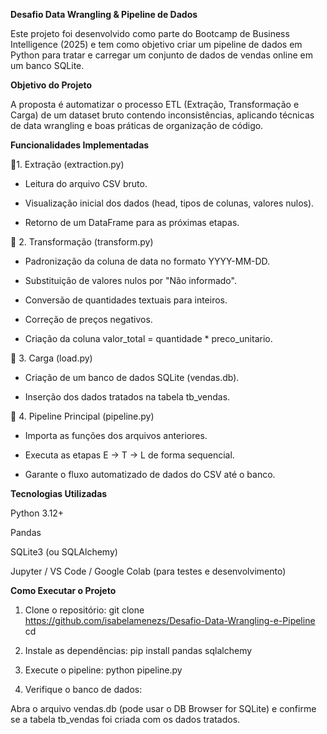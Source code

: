 **Desafio Data Wrangling & Pipeline de Dados**

Este projeto foi desenvolvido como parte do Bootcamp de Business Intelligence (2025) e tem como objetivo criar um pipeline de dados em Python para tratar e carregar um conjunto de dados de vendas online em um banco SQLite.

**Objetivo do Projeto**

A proposta é automatizar o processo ETL (Extração, Transformação e Carga) de um dataset bruto contendo inconsistências, aplicando técnicas de data wrangling e boas práticas de organização de código.

**Funcionalidades Implementadas**

🔹1. Extração (extraction.py)

- Leitura do arquivo CSV bruto.

- Visualização inicial dos dados (head, tipos de colunas, valores nulos).

- Retorno de um DataFrame para as próximas etapas.

🔹 2. Transformação (transform.py)

- Padronização da coluna de data no formato YYYY-MM-DD.

- Substituição de valores nulos por "Não informado".

- Conversão de quantidades textuais para inteiros.

- Correção de preços negativos.

- Criação da coluna valor_total = quantidade * preco_unitario.

🔹 3. Carga (load.py)

- Criação de um banco de dados SQLite (vendas.db).

- Inserção dos dados tratados na tabela tb_vendas.

🔹 4. Pipeline Principal (pipeline.py)

- Importa as funções dos arquivos anteriores.

- Executa as etapas E → T → L de forma sequencial.

- Garante o fluxo automatizado de dados do CSV até o banco.

**Tecnologias Utilizadas**

Python 3.12+

Pandas

SQLite3 (ou SQLAlchemy)

Jupyter / VS Code / Google Colab (para testes e desenvolvimento)

**Como Executar o Projeto**
1. Clone o repositório:
git clone https://github.com/isabelamenezs/Desafio-Data-Wrangling-e-Pipeline
cd <Desafio-Data-Wrangling-e-Pipeline>

2. Instale as dependências:
pip install pandas sqlalchemy

3. Execute o pipeline:
python pipeline.py

4. Verifique o banco de dados:

Abra o arquivo vendas.db (pode usar o DB Browser for SQLite) e confirme se a tabela tb_vendas foi criada com os dados tratados.
